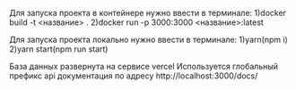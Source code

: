 Для запуска проекта в контейнере нужно ввести в терминале:
1)docker build -t <название> .
2)docker run -p 3000:3000 <название>:latest

Для запуска проекта локально нужно ввести в терминале:
1)yarn(npm i)
2)yarn start(npm run start)

База данных развернута на сервисе vercel
Используется глобальный префикс api
документация по адресу http://localhost:3000/docs/
